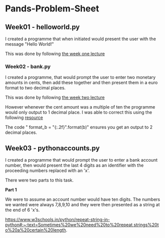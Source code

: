 # Pands-Problem-Sheet

## **Week01 - helloworld.py**

I created a programme that when initiated would present the user with the message "Hello World!"

This was done by following [the week one lecture](https://web.microsoftstream.com/video/5db36fd4-f7b5-42dd-925f-87b7530c1b2f)

### **Week02 - bank.py**

I created a programme, that would prompt the user to enter two monetary amounts in cents, then add these together and then present them in a euro format to two decimal places.

This was done by following [the week two lecture](https://web.microsoftstream.com/video/a837d9b7-e63f-4df7-942f-461aade818e9)

However whenever the cent amount was a multiple of ten the programme would only output to 1 decimal place. I was able to correct this using the following [resource](https://pythonguides.com/python-print-2-decimal-places/) 

The code " format_b = "{:.2f}".format(b)"  ensures you get an output to 2 decimal places.

## **Week03 - pythonaccounts.py**

I created a programme that would prompt the user to enter a bank account number, then would present the last 4 digits as an identifier with the proceeding numbers replaced with an 'x'.

There were two parts to this task. 

**Part 1**

We were to assume an account number would have ten digits. The numbers we wanted were always 7,8,9,10 and they were then presented as a string at the end of 6 'x's.

https://www.w3schools.in/python/repeat-string-in-python#:~:text=Sometimes%20we%20need%20to%20repeat,strings%20to%20a%20certain%20length.
